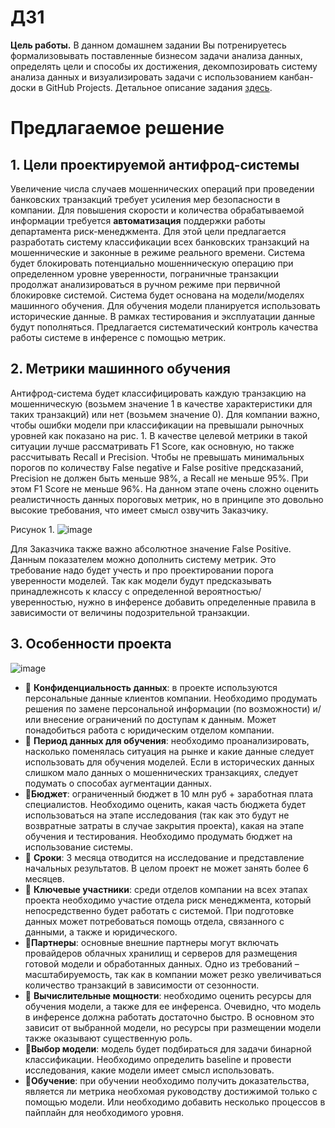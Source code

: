 # ДЗ1
**Цель работы.** В данном домашнем задании Вы потренируетесь формализовывать поставленные бизнесом задачи анализа данных, определять цели
и способы их достижения, декомпозировать систему анализа данных и визуализировать задачи с использованием канбан-доски в GitHub Projects. Детальное описание задания [здесь](https://github.com/shakhovak/MLOps_HW/blob/master/HW1_desc.pdf).

# Предлагаемое решение
## 1.	Цели проектируемой антифрод-системы
Увеличение числа случаев мошеннических операций при проведении банковских транзакций требует усиления мер безопасности в компании. Для повышения скорости и количества обрабатываемой информации требуется **автоматизация** поддержки работы департамента риск-менеджмента. Для этой цели предлагается разработать систему классификации всех банковских транзакций на мошеннические и законные в режиме реального времени. Система будет блокировать потенциально мошенническую операцию при определенном уровне уверенности, пограничные транзакции продолжат анализироваться в ручном режиме при первичной блокировке системой. 
Система будет основана на модели/моделях машинного обучения. Для обучения модели планируется использовать исторические данные. В рамках тестирования и эксплуатации данные будут пополняться. Предлагается систематический контроль качества работы системе в инференсе с помощью метрик.


## 2.	Метрики машинного обучения
Антифрод-система будет классифицировать каждую транзакцию на мошенническую (возьмем значение 1 в качестве характеристики для таких транзакций) или нет (возьмем значение 0). Для компании важно, чтобы ошибки модели при классификации на превышали рыночных уровней как показано на рис. 1. В качестве целевой метрики в такой ситуации лучше рассматривать F1 Score, как основную, но также рассчитывать Recall и Precision. Чтобы не превышать минимальных порогов по количеству False negative и False positive предсказаний, Precision не должен быть меньше 98%, а Recall не меньше 95%. При этом F1 Score не меньше 96%. 
На данном этапе очень сложно оценить реалистичность данных пороговых метрик, но в принципе это довольно высокие требования, что имеет смысл озвучить Заказчику.

Рисунок 1.
![image](https://github.com/shakhovak/MLOps_HW/assets/89096305/1210674d-737c-4297-a461-492e73695e61)

Для Заказчика также важно абсолютное значение False Positive. Данным показателем можно дополнить систему метрик. Это требование надо будет учесть и про проектировании порога уверенности моделей. Так как модели будут предсказывать принадлежнсоть к классу с определенной вероятностью/уверенностью, нужно в инференсе добавить определенные правила в зависимости от величины подозрительной транзакции.

## 3.	Особенности проекта
![image](https://github.com/shakhovak/MLOps_HW/assets/89096305/561e6aaa-e773-4831-95ce-78ca2641d4c5)

- :pencil: **Конфиденциальность данных**: в проекте используются персональные данные клиентов компании. Необходимо продумать решения по замене персональной информации (по возможности) и/или внесение ограничений по доступам к данным. Может понадобиться работа с юридическим отделом компании.
- :pencil: **Период данных для обучения**: необходимо проанализировать, насколько поменялась ситуация на рынке и какие данные следует использовать для обучения моделей. Если в исторических данных слишком мало данных о мошеннических транзакциях, следует подумать о способах аугментации данных.
- :pencil:**Бюджет**: ограниченный бюджет в 10 млн руб + заработная плата специалистов. Необходимо оценить, какая часть бюджета будет использоваться на этапе исследования (так как это будут не возвратные затраты в случае закрытия проекта), какая на этапе обучения и тестирования. Необходимо продумать бюджет на использование системы.
- :pencil: **Сроки**: 3 месяца отводится на исследование и представление начальных результатов. В целом проект не может занять более 6 месяцев.
- :pencil: **Ключевые участники**: среди отделов компании на всех этапах проекта необходимо участие отдела риск менеджмента, который непосредственно будет работать с системой.
При подготовке данных может потребоваться помощь отдела, связанного с данными, а также и юридического. 
- :pencil:**Партнеры**: основные внешние партнеры могут включать провайдеров облачных хранилищ и серверов для размещения готовой модели и обработанных данных. Одно из требований – масштабируемость, так как в компании может резко увеличиваться количество транзакций в зависимости от сезонности.
- :pencil: **Вычислительные мощности**: необходимо оценить ресурсы для обучения модели, а также для ее инференса. Очевидно, что модель в инференсе должна работать достаточно быстро. В основном это зависит от выбранной модели, но ресурсы при размещении модели также оказывают существенную роль.
- :pencil:**Выбор модели**: модель будет подбираться для задачи бинарной классификации. Необходимо определить baseline и провести исследования, какие модели имеет смысл использовать. 
- :pencil:**Обучение**: при обучении необходимо получить доказательства, является ли метрика необхомая руководству достижимой только с помощью модели. Или необходимо добавить несколько процессов в пайплайн для необходимого уровня.




